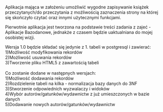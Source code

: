 Aplikacja mająca w założeniu umożliwić wygodne zapisywanie książek przeczytanych/do przeczytania z możliwością zaznaczenia strony na której się skończyło czytać oraz innymi użytecznymi funkcjami.

Pierwotnie aplikacja jest tworzona na podstawie treści zadania z zajeć - Aplikacje Bazodanowe, jednakże z czasem będzie uaktualniana do mojej osobistej wizji.

Wersja 1.0 będzie składać się jedynie z 1. tabeli w postgresql i zawierać:
<br>1)Możliwość modyfikowania rekordów
<br>2)Możliwość usuwania rekordów
<br>3)Tworzenie pliku HTML5 z zawartością tabeli
<br><br>
Co zostanie dodane w następnych wersjach:
<br>1)Możliwość dodawania rekordów
<br>2)Rozdzielenie tabeli na kilka - normalizacja bazy danych do 3NF
<br>3)Stworzenie odpowiednich wyzwalaczy i widoków
<br>4)Wybór autorów/gatunków/wydawnictw z już umieszczonych w bazie danych
<br>5)Dodawanie nowych autorów/gatunków/wydawnictw
